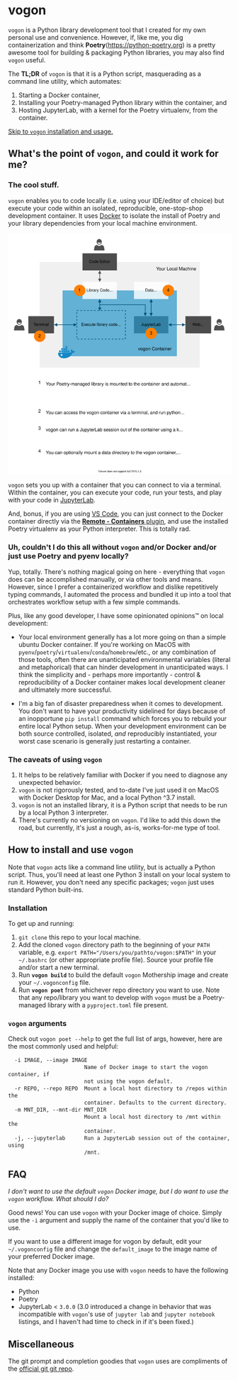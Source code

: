 # vogon

`vogon` is a Python library development tool that I created for my own personal use and convenience. However, if, like me, you dig containerization and think **Poetry**(https://python-poetry.org) is a pretty awesome tool for building & packaging Python libraries, you may also find `vogon` useful.

The **TL;DR** of `vogon` is that it is a Python script, masquerading as a command line utility, which automates:
1. Starting a Docker container,
1. Installing your Poetry-managed Python library within the container, and
1. Hosting JupyterLab, with a kernel for the Poetry virtualenv, from the container.

[Skip to `vogon` installation and usage.](#How-to-install-and-use-vogon)

## What's the point of `vogon`, and could it work for me?
### The cool stuff.
`vogon` enables you to code locally (i.e. using your IDE/editor of choice) but execute your code within an isolated, reproducible, one-stop-shop development container. It uses [Docker](https://www.docker.com/products/docker-desktop) to isolate the install of Poetry and your library dependencies from your local machine environment.

![vogon system diagram](https://raw.githubusercontent.com/rachhouse/vogon/improve-README/docs/_static/vogon_system.svg)

`vogon` sets you up with a container that you can connect to via a terminal. Within the container, you can execute your code, run your tests, and play with your code in [JupyterLab](http://jupyterlab.io).

And, bonus, if you are using [VS Code](https://code.visualstudio.com), you can just connect to the Docker container directly via the [**Remote - Containers** plugin](https://marketplace.visualstudio.com/items?itemName=ms-vscode-remote.remote-containers), and use the installed Poetry virtualenv as your Python interpreter. This is totally rad.

### Uh, couldn't I do this all without `vogon` and/or Docker and/or just use Poetry and pyenv locally?
Yup, totally. There's nothing magical going on here - everything that `vogon` does can be accomplished manually, or via other tools and means. However, since I prefer a containerized workflow and dislike repetitively typing commands, I automated the process and bundled it up into a tool that orchestrates workflow setup with a few simple commands.

Plus, like any good developer, I have some opinionated opinions:tm: on local development:

* Your local environment generally has a lot more going on than a simple ubuntu Docker container. If you're working on MacOS with `pyenv`/`poetry`/`virtualenv`/`conda`/`homebrew`/etc., or any combination of those tools, often there are unanticipated environmental variables (literal and metaphorical) that can hinder development in unanticipated ways. I think the simplicity and - perhaps more importantly - control & reproducibility of a Docker container makes local development cleaner and ultimately more successful.

* I'm a big fan of disaster preparedness when it comes to development. You don't want to have your productivity sidelined for days because of an inopportune `pip install` command which forces you to rebuild your entire local Python setup. When your development environment can be both source controlled, isolated, *and* reproducibly instantiated, your worst case scenario is generally just restarting a container.

### The caveats of using `vogon`
1. It helps to be relatively familiar with Docker if you need to diagnose any unexpected behavior.
2. `vogon` is not rigorously tested, and to-date I've just used it on MacOS with Docker Desktop for Mac, and a local Python ^3.7 install.
3. `vogon` is not an installed library, it is a Python script that needs to be run by a local Python 3 interpreter.
4. There's currently no versioning on `vogon`. I'd like to add this down the road, but currently, it's just a rough, as-is, works-for-me type of tool.

## How to install and use `vogon`
Note that `vogon` acts like a command line utility, but is actually a Python script. Thus, you'll need at least one Python 3 install on your local system to run it. However, you don't need any specific packages; `vogon` just uses standard Python built-ins.

### Installation
To get up and running:
1. `git clone` this repo to your local machine.
1. Add the cloned `vogon` directory path to the beginning of your `PATH` variable, e.g. `export PATH="/Users/you/pathto/vogon:$PATH"` in your `~/.bashrc` (or other appropriate profile file). Source your profile file and/or start a new terminal.
1. Run **`vogon build`** to build the default `vogon` Mothership image and create your `~/.vogonconfig` file.
1. Run **`vogon poet`** from whichever repo directory you want to use. Note that any repo/library you want to develop with `vogon` must be a Poetry-managed library with a `pyproject.toml` file present.

### `vogon` arguments
Check out `vogon poet --help` to get the full list of args, however, here are the most commonly used and helpful:
```
  -i IMAGE, --image IMAGE
                        Name of Docker image to start the vogon container, if
                        not using the vogon default.
  -r REPO, --repo REPO  Mount a local host directory to /repos within the
                        container. Defaults to the current directory.
  -m MNT_DIR, --mnt-dir MNT_DIR
                        Mount a local host directory to /mnt within the
                        container.
  -j, --jupyterlab      Run a JupyterLab session out of the container, using
                        /mnt.
```

## FAQ
*I don't want to use the default `vogon` Docker image, but I do want to use the `vogon` workflow. What should I do?*

Good news! You can use `vogon` with your Docker image of choice. Simply use the `-i` argument and supply the name of the container that you'd like to use.

If you want to use a different image for vogon by default, edit your `~/.vogonconfig` file and change the `default_image` to the image name of your preferred Docker image.

Note that any Docker image you use with `vogon` needs to have the following installed:
* Python
* Poetry
* JupyterLab < `3.0.0` (3.0 introduced a change in behavior that was incompatible with `vogon`'s use of `jupyter lab` and `jupyter notebook` listings, and I haven't had time to check in if it's been fixed.)

## Miscellaneous
The git prompt and completion goodies that `vogon` uses are compliments of the [official git git repo](https://github.com/git/git/tree/master/contrib/completion).